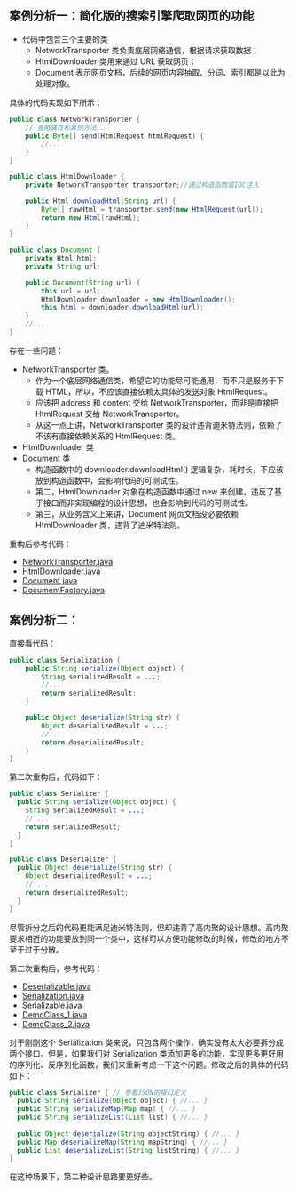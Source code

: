 ## 案例分析一：简化版的搜索引擎爬取网页的功能

- 代码中包含三个主要的类
    - NetworkTransporter 类负责底层网络通信，根据请求获取数据；
    - HtmlDownloader 类用来通过 URL 获取网页；
    - Document 表示网页文档，后续的网页内容抽取、分词、索引都是以此为处理对象。

具体的代码实现如下所示：

```java
public class NetworkTransporter {
    // 省略属性和其他方法...
    public Byte[] send(HtmlRequest htmlRequest) {
        //...
    }
}

public class HtmlDownloader {
    private NetworkTransporter transporter;//通过构造函数或IOC注入

    public Html downloadHtml(String url) {
        Byte[] rawHtml = transporter.send(new HtmlRequest(url));
        return new Html(rawHtml);
    }
}

public class Document {
    private Html html;
    private String url;

    public Document(String url) {
        this.url = url;
        HtmlDownloader downloader = new HtmlDownloader();
        this.html = downloader.downloadHtml(url);
    }
    //...
}
```

存在一些问题：

- NetworkTransporter 类。
    - 作为一个底层网络通信类，希望它的功能尽可能通用，而不只是服务于下载 HTML，所以，不应该直接依赖太具体的发送对象
      HtmlRequest。
    - 应该把 address 和 content 交给 NetworkTransporter，而非是直接把 HtmlRequest 交给 NetworkTransporter。
    - 从这一点上讲，NetworkTransporter 类的设计违背迪米特法则，依赖了不该有直接依赖关系的 HtmlRequest 类。
- HtmlDownloader 类
- Document 类
    - 构造函数中的 downloader.downloadHtml() 逻辑复杂，耗时长，不应该放到构造函数中，会影响代码的可测试性。
    - 第二，HtmlDownloader 对象在构造函数中通过 new 来创建，违反了基于接口而非实现编程的设计思想，也会影响到代码的可测试性。
    - 第三，从业务含义上来讲，Document 网页文档没必要依赖 HtmlDownloader 类，违背了迪米特法则。

重构后参考代码：

- [NetworkTransporter.java](NetworkTransporter.java)
- [HtmlDownloader.java](HtmlDownloader.java)
- [Document.java](Document.java)
- [DocumentFactory.java](DocumentFactory.java)

## 案例分析二：

直接看代码：

```java
public class Serialization {
    public String serialize(Object object) {
        String serializedResult = ...;
        //...
        return serializedResult;
    }

    public Object deserialize(String str) {
        Object deserializedResult = ...;
        //...
        return deserializedResult;
    }
}
```

第二次重构后，代码如下：
```java
public class Serializer {
  public String serialize(Object object) {
    String serializedResult = ...;
    // ...
    return serializedResult;
  }
}

public class Deserializer {
  public Object deserialize(String str) {
    Object deserializedResult = ...;
    // ...
    return deserializedResult;
  }
}
```

尽管拆分之后的代码更能满足迪米特法则，但却违背了高内聚的设计思想。高内聚要求相近的功能要放到同一个类中，这样可以方便功能修改的时候，修改的地方不至于过于分散。

第二次重构后，参考代码：

- [Deserializable.java](_2_case%2FDeserializable.java)
- [Serialization.java](_2_case%2FSerialization.java)
- [Serializable.java](_2_case%2FSerializable.java)
- [DemoClass_1.java](_2_case%2FDemoClass_1.java)
- [DemoClass_2.java](_2_case%2FDemoClass_2.java)


对于刚刚这个 Serialization 类来说，只包含两个操作，确实没有太大必要拆分成两个接口。但是，如果我们对 Serialization 类添加更多的功能，实现更多更好用的序列化、反序列化函数，我们来重新考虑一下这个问题。修改之后的具体的代码如下：
```java
public class Serializer { // 参看JSON的接口定义
  public String serialize(Object object) { //... }
  public String serializeMap(Map map) { //... }
  public String serializeList(List list) { //... }
  
  public Object deserialize(String objectString) { //... }
  public Map deserializeMap(String mapString) { //... }
  public List deserializeList(String listString) { //... }
}
```

在这种场景下，第二种设计思路要更好些。